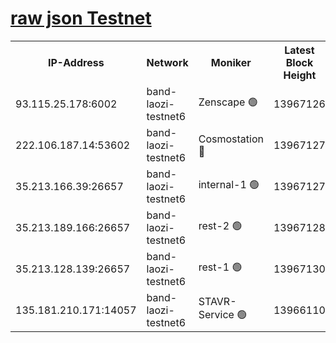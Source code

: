 
[raw json Testnet](https://rpc-check.bandt.stavr.tech/bandt/rpcbandt_result.json)
=

<table><tr><th>IP-Address</th><th>Network</th><th>Moniker</th><th>Latest Block Height</th><th>Earliest Block Height</th><th>Catching Up</th><th>Tx Index</th><th>Voting Power</th><th>Scan Time</th></tr><tr><td>93.115.25.178:6002</td><td>band-laozi-testnet6</td><td>Zenscape 🟢</td><td>13967126</td><td>12460001</td><td>False</td><td>on</td><td>0</td><td>2023-12-17T23:24:50.732410193UTC</td></tr><tr><td>222.106.187.14:53602</td><td>band-laozi-testnet6</td><td>Cosmostation 🔴</td><td>13967127</td><td>13177501</td><td>False</td><td>on</td><td>2203223</td><td>2023-12-17T23:24:52.485136480UTC</td></tr><tr><td>35.213.166.39:26657</td><td>band-laozi-testnet6</td><td>internal-1 🟢</td><td>13967127</td><td>13867127</td><td>False</td><td>on</td><td>0</td><td>2023-12-17T23:24:53.835670535UTC</td></tr><tr><td>35.213.189.166:26657</td><td>band-laozi-testnet6</td><td>rest-2 🟢</td><td>13967128</td><td>13867128</td><td>False</td><td>on</td><td>0</td><td>2023-12-17T23:24:55.080934554UTC</td></tr><tr><td>35.213.128.139:26657</td><td>band-laozi-testnet6</td><td>rest-1 🟢</td><td>13967130</td><td>13867130</td><td>False</td><td>on</td><td>0</td><td>2023-12-17T23:25:00.554379726UTC</td></tr><tr><td>135.181.210.171:14057</td><td>band-laozi-testnet6</td><td>STAVR-Service 🟢</td><td>13966110</td><td>13965001</td><td>False</td><td>on</td><td>0</td><td>2023-12-17T23:24:51.113788439UTC</td></tr></table>
